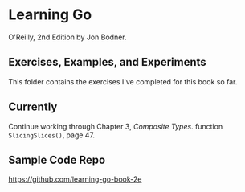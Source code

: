
# Learning Go

O'Reilly, 2nd Edition by Jon Bodner.


## Exercises, Examples, and Experiments

This folder contains the exercises I've completed for this book so far.


## Currently

Continue working through Chapter 3, *Composite Types*.
function `SlicingSlices()`, page 47.


## Sample Code Repo

https://github.com/learning-go-book-2e
